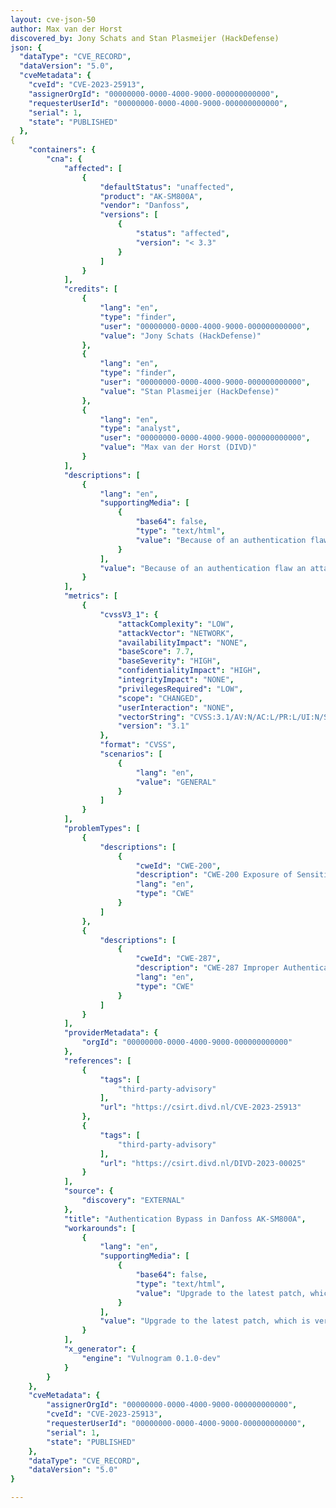 ```yaml
---
layout: cve-json-50
author: Max van der Horst
discovered_by: Jony Schats and Stan Plasmeijer (HackDefense)
json: {
  "dataType": "CVE_RECORD",
  "dataVersion": "5.0",
  "cveMetadata": {
    "cveId": "CVE-2023-25913",
    "assignerOrgId": "00000000-0000-4000-9000-000000000000",
    "requesterUserId": "00000000-0000-4000-9000-000000000000",
    "serial": 1,
    "state": "PUBLISHED"
  },
{
    "containers": {
        "cna": {
            "affected": [
                {
                    "defaultStatus": "unaffected",
                    "product": "AK-SM800A",
                    "vendor": "Danfoss",
                    "versions": [
                        {
                            "status": "affected",
                            "version": "< 3.3"
                        }
                    ]
                }
            ],
            "credits": [
                {
                    "lang": "en",
                    "type": "finder",
                    "user": "00000000-0000-4000-9000-000000000000",
                    "value": "Jony Schats (HackDefense)"
                },
                {
                    "lang": "en",
                    "type": "finder",
                    "user": "00000000-0000-4000-9000-000000000000",
                    "value": "Stan Plasmeijer (HackDefense)"
                },
                {
                    "lang": "en",
                    "type": "analyst",
                    "user": "00000000-0000-4000-9000-000000000000",
                    "value": "Max van der Horst (DIVD)"
                }
            ],
            "descriptions": [
                {
                    "lang": "en",
                    "supportingMedia": [
                        {
                            "base64": false,
                            "type": "text/html",
                            "value": "Because of an authentication flaw an attacker would be capable of generating a web report that discloses sensitive information such as internal IP addresses, usernames, store names and other sensitive information."
                        }
                    ],
                    "value": "Because of an authentication flaw an attacker would be capable of generating a web report that discloses sensitive information such as internal IP addresses, usernames, store names and other sensitive information."
                }
            ],
            "metrics": [
                {
                    "cvssV3_1": {
                        "attackComplexity": "LOW",
                        "attackVector": "NETWORK",
                        "availabilityImpact": "NONE",
                        "baseScore": 7.7,
                        "baseSeverity": "HIGH",
                        "confidentialityImpact": "HIGH",
                        "integrityImpact": "NONE",
                        "privilegesRequired": "LOW",
                        "scope": "CHANGED",
                        "userInteraction": "NONE",
                        "vectorString": "CVSS:3.1/AV:N/AC:L/PR:L/UI:N/S:C/C:H/I:N/A:N",
                        "version": "3.1"
                    },
                    "format": "CVSS",
                    "scenarios": [
                        {
                            "lang": "en",
                            "value": "GENERAL"
                        }
                    ]
                }
            ],
            "problemTypes": [
                {
                    "descriptions": [
                        {
                            "cweId": "CWE-200",
                            "description": "CWE-200 Exposure of Sensitive Information to an Unauthorized Actor",
                            "lang": "en",
                            "type": "CWE"
                        }
                    ]
                },
                {
                    "descriptions": [
                        {
                            "cweId": "CWE-287",
                            "description": "CWE-287 Improper Authentication",
                            "lang": "en",
                            "type": "CWE"
                        }
                    ]
                }
            ],
            "providerMetadata": {
                "orgId": "00000000-0000-4000-9000-000000000000"
            },
            "references": [
                {
                    "tags": [
                        "third-party-advisory"
                    ],
                    "url": "https://csirt.divd.nl/CVE-2023-25913"
                },
                {
                    "tags": [
                        "third-party-advisory"
                    ],
                    "url": "https://csirt.divd.nl/DIVD-2023-00025"
                }
            ],
            "source": {
                "discovery": "EXTERNAL"
            },
            "title": "Authentication Bypass in Danfoss AK-SM800A",
            "workarounds": [
                {
                    "lang": "en",
                    "supportingMedia": [
                        {
                            "base64": false,
                            "type": "text/html",
                            "value": "Upgrade to the latest patch, which is version 3.3."
                        }
                    ],
                    "value": "Upgrade to the latest patch, which is version 3.3."
                }
            ],
            "x_generator": {
                "engine": "Vulnogram 0.1.0-dev"
            }
        }
    },
    "cveMetadata": {
        "assignerOrgId": "00000000-0000-4000-9000-000000000000",
        "cveId": "CVE-2023-25913",
        "requesterUserId": "00000000-0000-4000-9000-000000000000",
        "serial": 1,
        "state": "PUBLISHED"
    },
    "dataType": "CVE_RECORD",
    "dataVersion": "5.0"
}

---
```

